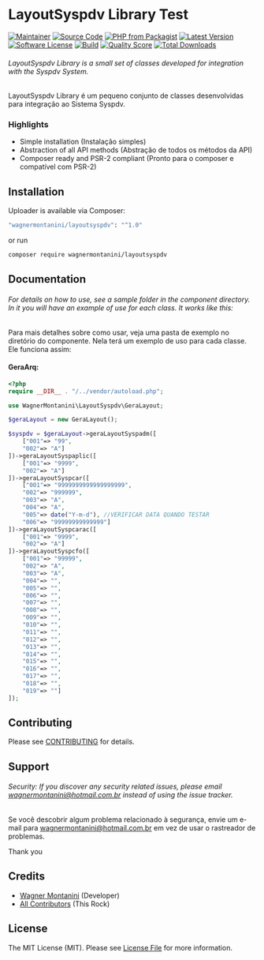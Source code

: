 # LayoutSyspdv Library Test

[![Maintainer](http://img.shields.io/badge/maintainer-@wagnermontanini-blue.svg?style=flat-square)](https://twitter.com/wagnermontanini)
[![Source Code](http://img.shields.io/badge/source-wagnermontanini/layoutsyspdv-blue.svg?style=flat-square)](https://github.com/wagnermontanini/layoutsyspdv)
[![PHP from Packagist](https://img.shields.io/packagist/php-v/wagnermontanini/layoutsyspdv.svg?style=flat-square)](https://packagist.org/packages/wagnermontanini/layoutsyspdv)
[![Latest Version](https://img.shields.io/github/release/wagnermontanini/layoutsyspdv.svg?style=flat-square)](https://github.com/wagnermontanini/layoutsyspdv/releases)
[![Software License](https://img.shields.io/badge/license-MIT-brightgreen.svg?style=flat-square)](LICENSE)
[![Build](https://img.shields.io/scrutinizer/build/g/wagnermontanini/layoutsyspdv.svg?style=flat-square)](https://scrutinizer-ci.com/g/wagnermontanini/layoutsyspdv)
[![Quality Score](https://img.shields.io/scrutinizer/g/wagnermontanini/layoutsyspdv.svg?style=flat-square)](https://scrutinizer-ci.com/g/wagnermontanini/layoutsyspdv)
[![Total Downloads](https://img.shields.io/packagist/dt/wagnermontanini/layoutsyspdv.svg?style=flat-square)](https://packagist.org/packages/cwagnermontanini/layoutsyspdv)

###### LayoutSyspdv Library is a small set of classes developed for integration with the Syspdv System.

LayoutSyspdv Library é um pequeno conjunto de classes desenvolvidas para integração ao Sistema Syspdv.

### Highlights

- Simple installation (Instalação simples)
- Abstraction of all API methods (Abstração de todos os métodos da API)
- Composer ready and PSR-2 compliant (Pronto para o composer e compatível com PSR-2)

## Installation

Uploader is available via Composer:

```bash
"wagnermontanini/layoutsyspdv": "^1.0"
```

or run

```bash
composer require wagnermontanini/layoutsyspdv
```

## Documentation

###### For details on how to use, see a sample folder in the component directory. In it you will have an example of use for each class. It works like this:

Para mais detalhes sobre como usar, veja uma pasta de exemplo no diretório do componente. Nela terá um exemplo de uso para cada classe. Ele funciona assim:

#### GeraArq:

```php
<?php
require __DIR__ . "/../vendor/autoload.php";

use WagnerMontanini\LayoutSyspdv\GeraLayout;

$geraLayout = new GeraLayout();

$syspdv = $geraLayout->geraLayoutSyspadm([
    ["001"=> "99",
    "002"=> "A"]    
])->geraLayoutSyspaplic([
    ["001"=> "9999",
    "002"=> "A"]    
])->geraLayoutSyspcar([
    ["001"=> "9999999999999999999",
    "002"=> "999999",
    "003"=> "A",
    "004"=> "A",
    "005"=> date("Y-m-d"), //VERIFICAR DATA QUANDO TESTAR
    "006"=> "99999999999999"]    
])->geraLayoutSyspcarac([
    ["001"=> "9999",
    "002"=> "A"]    
])->geraLayoutSyspcfo([
    ["001"=> "99999",
    "002"=> "A",
    "003"=> "A",
    "004"=> "",
    "005"=> "",
    "006"=> "",
    "007"=> "",
    "008"=> "",
    "009"=> "",
    "010"=> "",
    "011"=> "",
    "012"=> "",
    "013"=> "",
    "014"=> "",
    "015"=> "",
    "016"=> "",
    "017"=> "",
    "018"=> "",
    "019"=> ""]    
]);

```

## Contributing

Please see [CONTRIBUTING](https://github.com/wagnermontanini/layoutsyspdv/blob/master/CONTRIBUTING.md) for details.

## Support

###### Security: If you discover any security related issues, please email wagnermontanini@hotmail.com.br instead of using the issue tracker.

Se você descobrir algum problema relacionado à segurança, envie um e-mail para wagnermontanini@hotmail.com.br em vez de usar o rastreador de problemas.

Thank you

## Credits

- [Wagner Montanini](https://github.com/wagnermontanini) (Developer)
- [All Contributors](https://github.com/wagnermontanini/layoutsyspdv/contributors) (This Rock)

## License

The MIT License (MIT). Please see [License File](https://github.com/wagnermontanini/layoutsyspdv/blob/master/LICENSE) for more information.
